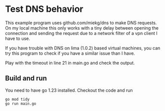 Test DNS behavior
=================

This example program uses github.com/miekg/dns to make DNS requests. On my local machine this only works
with a tiny delay between opening the connection and sending the request due to a network filter of a vpn client
I have to use.

If you have trouble with DNS on lima (1.0.2) based virtual machines, you can try this program to check if you 
have a similar issue than I have.

Play with the timeout in line 21 in main.go and check the output.

Build and run
-------------

You need to have go 1.23 installed. Checkout the code and run 

```shell
go mod tidy
go run main.go
```
